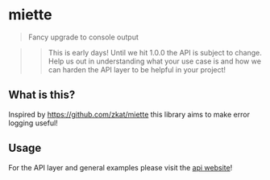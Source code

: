 # miette

> Fancy upgrade to console output

> > This is early days! Until we hit 1.0.0 the API is subject to change. Help us out in understanding what your use case is and how we can harden the API layer to be helpful in your project!

## What is this?

Inspired by https://github.com/zkat/miette this library aims to make error logging useful!

## Usage

For the API layer and general examples please visit the [api website](https://gabrielcsapo.github.io/miette)!
